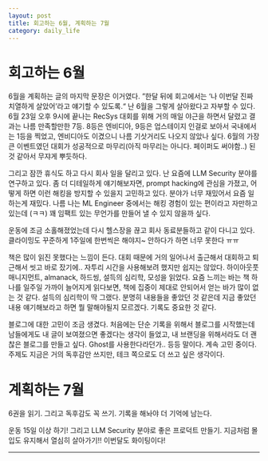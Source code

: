 ```yaml
---
layout: post
title: 회고하는 6월, 계획하는 7월
category: daily_life
---
```


# 회고하는 6월

6월을 계획하는 글의 마지막 문장은 이거였다. ”한달 뒤에 회고에서는 ‘나 이번달 진짜 치열하게 살았어’라고 얘기할 수 있도록.“ 난 6월을 그렇게 살아왔다고 자부할 수 있다. 6월 23일 오후 9시에 끝나는 RecSys 대회를 위해 거의 매일 야근을 하면서 달렸고 결과는 나름 만족할만한 7등. 8등은 엔비디아, 9등은 업스테이지 인걸로 보아서 국내에서는 1등을 찍었고, 엔비디아도 이겼으니 나름 기삿거리도 나오지 않았나 싶다. 6월의 가장 큰 이벤트였던 대회가 성공적으로 마무리(아직 마무리는 아니다. 페이퍼도 써야함..) 된 것 같아서 무쟈게 뿌듯하다.

그리고 잠깐 휴식도 하고 다시 회사 일을 달리고 있다. 난 요즘에 LLM Security 분야를 연구하고 있다. 좀 더 디테일하게 얘기해보자면, prompt hacking에 관심을 가졌고, 어떻게 하면 이런 해킹을 방지할 수 있을지 고민하고 있다. 분야가 너무 재밌어서 요즘 일하는게 재밌다. 나름 나는 ML Engineer 중에서는 해킹 경험이 있는 편이라고 자만하고 있는데 (ㅋㅋ) 꽤 임팩트 있는 무언가를 만들어 낼 수 있지 않을까 싶다. 

운동에 조금 소홀해졌었는데 다시 헬스장을 끊고 회사 동료분들하고 같이 다니고 있다. 클라이밍도 꾸준하게 1주일에 한번씩은 해야지~ 안하다가 하면 너무 못한다 ㅠㅠ

책은 많이 읽진 못했다는 느낌이 든다. 대회 때문에 거의 일어나서 출근해서 대회하고 퇴근해서 씻고 바로 잤기에.. 자투리 시간을 사용해보려 했지만 쉽지는 않았다. 하이아웃풋 매니지먼트, almanack, 하드씽, 설득의 심리학, 모성을 읽었다. 요즘 느끼는 바는 책 하나를 일주일 가까이 늘어지게 읽다보면, 책에 집중이 제대로 안되어서 얻는 바가 많이 없는 것 같다. 설득의 심리학이 딱 그랬다. 분명히 내용들을 좋았던 것 같은데 지금 좋았던 내용 얘기해보라고 하면 뭘 말해야될지 모르겠다. 기록도 중요한 것 같다.

블로그에 대한 고민이 조금 생겼다. 처음에는 단순 기록을 위해서 블로그를 시작했는데 남들에게도 내 글이 보여졌으면 좋겠다는 생각이 들었고, 내 브랜딩을 위해서라도 더 괜찮은 블로그를 만들고 싶다. Ghost를 사용한다라던가.. 등등 말이다. 계속 고민 중이다. 주제도 지금은 거의 독후감만 쓰지만, 테크 쪽으로도 더 쓰고 싶은 생각이다.

# 계획하는 7월

6권을 읽기. 그리고 독후감도 꼭 쓰기. 기록을 해놔야 더 기억에 남는다.

운동 15일 이상 하기! 그리고 LLM Security 분야로 좋은 프로덕트 만들기. 지금처럼 몰입도 유지해서 열심히 살아가기!! 이번달도 화이팅이다!

---
